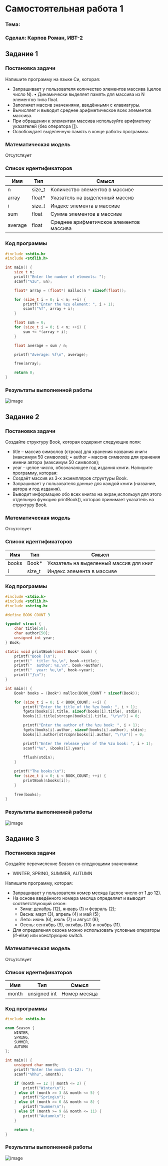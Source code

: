 
# Самостоятельная работа 1

### Тема: 

### Сделал: Карпов Роман, ИВТ-2

## Задание 1

### Постановка задачи

Напишите программу на языке Си, которая:

* Запрашивает у пользователя количество элементов массива (целое число N). • Динамически выделяет память для массива из N элементов типа float.
* Заполняет массив значениями, введёнными с клавиатуры.
* Вычисляет и выводит среднее арифметическое всех элементов массива.
* При обращении к элементам массива используйте арифметику указателей (без оператора []).
* Освобождает выделенную память в конце работы программы.

### Математическая модель

Отсутствует

### Список идентификаторов

| Имя | Тип | Смысл |
| -   | -   | -     |
| n | size_t | Количество элементов в массиве |
| array | float* | Указатель на выделенный массив |
| i | size_t | Индекс элемента в массиве |
| sum | float | Сумма элементов в массиве |
| average | float | Среднее арифметичское элементов массива | 

### Код программы 

```c
#include <stdio.h>
#include <stdlib.h>

int main() {
    size_t n;
    printf("Enter the number of elements: ");
    scanf("%zu", &n);

    float* array = (float*) malloc(n * sizeof(float));

    for (size_t i = 0; i < n; ++i) {
        printf("Enter the %zu element: ", i + 1);
        scanf("%f", array + i);
    }

    float sum = 0;
    for (size_t i = 0; i < n; ++i) {
        sum += *(array + i);
    }

    float average = sum / n;

    printf("Average: %f\n", average);

    free(array);

    return 0;
}
```

### Результаты выполненной работы

![image](images/result1.png)

## Задание 2

### Постановка задачи

Создайте структуру Book, которая содержит следующие поля:

* title – массив символов (строка) для хранения названия книги (максимум 50 символов); • author – массив символов для хранения имени автора (максимум 50 символов);
* year – целое число, обозначающее год издания книги.
Напишите программу, которая:
* Создаёт массив из 3-х экземпляров структуры Book.
* Запрашивает у пользователя данные для каждой книги (название, автора и год издания).
* Выводит информацию обо всех книгах на экран,используя для этого отдельную функцию printBook(), которая принимает указатель на структуру Book.

### Математическая модель

Отсутствует

### Список идентификаторов

| Имя | Тип | Смысл |
| -   | -   | - |
| books | Book* | Указатель на выделенный массив для книг |
| i | size_t | Индекс элемента в массиве |

### Код программы 

```c
#include <stdio.h>
#include <stdlib.h>
#include <string.h>

#define BOOK_COUNT 3

typedef struct {
    char title[50];
    char author[50];
    unsigned int year;
} Book;

static void printBook(const Book* book) {
    printf("Book {\n");
    printf("  title: %s,\n", book->title);
    printf("  author: %s,\n", book->author);
    printf("  year: %u,\n", book->year);
    printf("}\n");
}

int main() {
    Book* books = (Book*) malloc(BOOK_COUNT * sizeof(Book));

    for (size_t i = 0; i < BOOK_COUNT; ++i) {
        printf("Enter the title of the %zu book: ", i + 1);
        fgets(books[i].title, sizeof(books[i].title), stdin);
        books[i].title[strcspn(books[i].title, "\r\n")] = 0;

        printf("Enter the author of the %zu book: ", i + 1);
        fgets(books[i].author, sizeof(books[i].author), stdin);
        books[i].author[strcspn(books[i].author, "\r\n")] = 0;

        printf("Enter the release year of the %zu book: ", i + 1);
        scanf("%u", &books[i].year);
        
        fflush(stdin);
    }

    printf("The books:\n");
    for (size_t i = 0; i < BOOK_COUNT; ++i) {
        printBook(&books[i]);
    }
    
    free(books);
}
```

### Результаты выполненной работы

![image](images/result2.png)

## Задание 3

### Постановка задачи

Создайте перечисление Season со следующими значениями:

* WINTER, SPRING, SUMMER, AUTUMN

Напишите программу, которая:

* Запрашивает у пользователя номер месяца (целое число от 1 до 12).
* На основе введённого номера месяца определяет и выводит соответствующий сезон:
  * Зима: декабрь (12), январь (1) и февраль (2);
  * Весна: март (3), апрель (4) и май (5);
  * Лето: июнь (6), июль (7) и август (8);
  * Осень: сентябрь (9), октябрь (10) и ноябрь (11).
* Для определения сезона можно использовать условные операторы (if-else) или конструкцию switch.

### Математическая модель

Отсутствует

### Список идентификаторов

| Имя | Тип | Смысл |
| - | - | - |
| month | unsigned int | Номер месяца |

### Код программы

```c
#include <stdio.h>

enum Season {
    WINTER,
    SPRING,
    SUMMER,
    AUTUMN
};

int main() {
    unsigned char month;
    printf("Enter the month (1-12): ");
    scanf("%hhu", &month);

    if (month == 12 || month <= 2) {
        printf("Winter\n");
    } else if (month >= 3 && month <= 5) {
        printf("Spring\n");
    } else if (month >= 6 && month <= 8) {
        printf("Summer\n");
    } else if (month >= 9 && month <= 11) {
        printf("Autumn\n");
    }

    return 0;
}
```

### Результаты выполненной работы

![image](images/result3.png)
